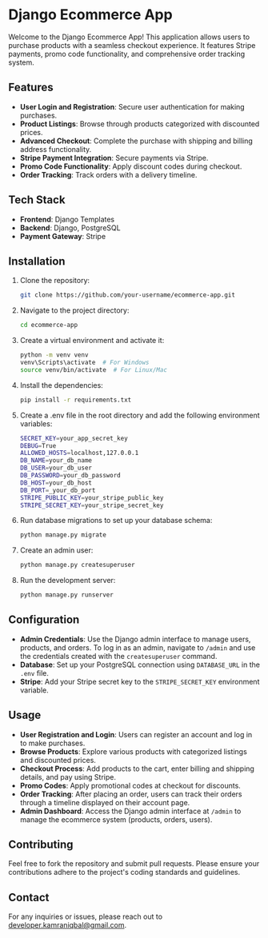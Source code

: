 # Django Ecommerce App

Welcome to the Django Ecommerce App! This application allows users to purchase products with a seamless checkout experience. It features Stripe payments, promo code functionality, and comprehensive order tracking system.

## Features

- **User Login and Registration**: Secure user authentication for making purchases.
- **Product Listings**: Browse through products categorized with discounted prices.
- **Advanced Checkout**: Complete the purchase with shipping and billing address functionality.
- **Stripe Payment Integration**: Secure payments via Stripe.
- **Promo Code Functionality**: Apply discount codes during checkout.
- **Order Tracking**: Track orders with a delivery timeline.

## Tech Stack

- **Frontend**: Django Templates
- **Backend**: Django, PostgreSQL
- **Payment Gateway**: Stripe

## Installation

1. Clone the repository:

   ```bash
   git clone https://github.com/your-username/ecommerce-app.git

2. Navigate to the project directory:

   ```bash
   cd ecommerce-app

3. Create a virtual environment and activate it:

   ```bash
   python -m venv venv
   venv\Scripts\activate  # For Windows
   source venv/bin/activate  # For Linux/Mac

4. Install the dependencies:

   ```bash
   pip install -r requirements.txt

5. Create a .env file in the root directory and add the following environment variables:

   ```bash
   SECRET_KEY=your_app_secret_key  
   DEBUG=True
   ALLOWED_HOSTS=localhost,127.0.0.1
   DB_NAME=your_db_name
   DB_USER=your_db_user
   DB_PASSWORD=your_db_password
   DB_HOST=your_db_host
   DB_PORT=_your_db_port
   STRIPE_PUBLIC_KEY=your_stripe_public_key
   STRIPE_SECRET_KEY=your_stripe_secret_key

6. Run database migrations to set up your database schema:

   ```bash
   python manage.py migrate
   
7. Create an admin user:

    ```bash
    python manage.py createsuperuser

8. Run the development server:

   ```bash
   python manage.py runserver

## Configuration

- **Admin Credentials**: Use the Django admin interface to manage users, products, and orders. To log in as an admin, navigate to `/admin` and use the credentials created with the `createsuperuser` command.
- **Database**: Set up your PostgreSQL connection using `DATABASE_URL` in the `.env` file.
- **Stripe**: Add your Stripe secret key to the `STRIPE_SECRET_KEY` environment variable.

## Usage

- **User Registration and Login**: Users can register an account and log in to make purchases.
- **Browse Products**: Explore various products with categorized listings and discounted prices.
- **Checkout Process**: Add products to the cart, enter billing and shipping details, and pay using Stripe.
- **Promo Codes**: Apply promotional codes at checkout for discounts.
- **Order Tracking**: After placing an order, users can track their orders through a timeline displayed on their account page.
- **Admin Dashboard**: Access the Django admin interface at `/admin` to manage the ecommerce system (products, orders, users).
  
## Contributing

Feel free to fork the repository and submit pull requests. Please ensure your contributions adhere to the project's coding standards and guidelines.

## Contact

For any inquiries or issues, please reach out to [developer.kamraniqbal@gmail.com](developer.kamraniqbal@gmail.com).

